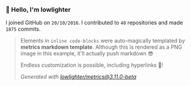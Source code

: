 ### 👋 Hello, I'm lowlighter

I joined GitHub on `20/10/2016`.
I contributed to `40` repositories and made `1875` commits.

> Elements in `inline code-blocks` were auto-magically templated by **metrics markdown template**.
> Although this is rendered as a PNG image in this example, it'll actually push markdown 😎
>
> Endless customization is possible, including hyperlinks 🎉!
>
> *Generated with [lowlighter/metrics@3.11.0-beta](https://github.com/lowlighter/metrics)*
